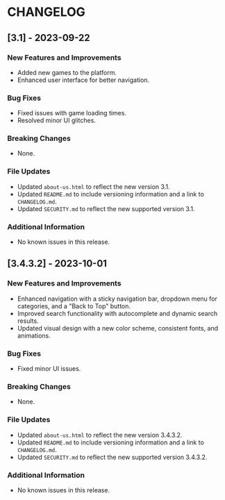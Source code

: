 # CHANGELOG

## [3.1] - 2023-09-22
### New Features and Improvements
- Added new games to the platform.
- Enhanced user interface for better navigation.

### Bug Fixes
- Fixed issues with game loading times.
- Resolved minor UI glitches.

### Breaking Changes
- None.

### File Updates
- Updated `about-us.html` to reflect the new version 3.1.
- Updated `README.md` to include versioning information and a link to `CHANGELOG.md`.
- Updated `SECURITY.md` to reflect the new supported version 3.1.

### Additional Information
- No known issues in this release.

## [3.4.3.2] - 2023-10-01
### New Features and Improvements
- Enhanced navigation with a sticky navigation bar, dropdown menu for categories, and a "Back to Top" button.
- Improved search functionality with autocomplete and dynamic search results.
- Updated visual design with a new color scheme, consistent fonts, and animations.

### Bug Fixes
- Fixed minor UI issues.

### Breaking Changes
- None.

### File Updates
- Updated `about-us.html` to reflect the new version 3.4.3.2.
- Updated `README.md` to include versioning information and a link to `CHANGELOG.md`.
- Updated `SECURITY.md` to reflect the new supported version 3.4.3.2.

### Additional Information
- No known issues in this release.
